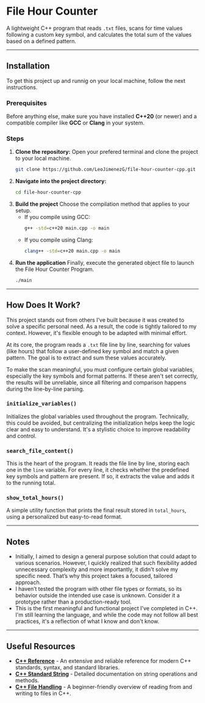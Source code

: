 # File Hour Counter

A lightweight C++ program that reads `.txt` files, scans for time values following a custom key symbol, and calculates the total sum of the values based on a defined pattern.

---

## Installation

To get this project up and runnig on your local machine, follow the next instructions.

### Prerequisites
Before anything else, make sure you have installed **C++20** (or newer) and a compatible compiler like **GCC** or **Clang** in your system. 

### Steps
1. **Clone the repository:**
Open your prefered terminal and clone the project to your local machine.
    ```bash
    git clone https://github.com/LeoJimenezG/file-hour-counter-cpp.git
    ```
2. **Navigate into the project directory:**
    ```bash
    cd file-hour-counter-cpp
    ```
3. **Build the project**
Choose the compilation method that applies to your setup.
    * If you compile using GCC:
        ```bash
        g++ -std=c++20 main.cpp -o main
        ```
    * If you compile using Clang:
        ```bash
        clang++ -std=c++20 main.cpp -o main
        ```
4. **Run the application**
Finally, execute the generated object file to launch the File Hour Counter Program.
    ```bash
    ./main
    ```

---

## How Does It Work?

This project stands out from others I’ve built because it was created to solve a specific personal need. As a result, the code is tightly tailored to my context. However, it's flexible enough to be adapted with minimal effort.

At its core, the program reads a `.txt` file line by line, searching for values (like hours) that follow a user-defined key symbol and match a given pattern. The goal is to extract and sum these values accurately.

To make the scan meaningful, you must configure certain global variables, especially the key symbols and format patterns. If these aren't set correctly, the results will be unreliable, since all filtering and comparison happens during the line-by-line parsing.

### `initialize_variables()` 
Initializes the global variables used throughout the program. Technically, this could be avoided, but centralizing the initialization helps keep the logic clear and easy to understand. It's a stylistic choice to improve readability and control.

### `search_file_content()`
This is the heart of the program. It reads the file line by line, storing each one in the `line` variable. For every line, it checks whether the predefined key symbols and pattern are present. If so, it extracts the value and adds it to the running total.

### `show_total_hours()`
A simple utility function that prints the final result stored in `total_hours`, using a personalized but easy-to-read format.

---

## Notes

* Initially, I aimed to design a general purpose solution that could adapt to various scenarios. However, I quickly realized that such flexibility added unnecessary complexity and more importantly, it didn't solve my specific need. That’s why this project takes a focused, tailored approach.
* I haven’t tested the program with other file types or formats, so its behavior outside the intended use case is unknown. Consider it a prototype rather than a production-ready tool.
* This is the first meaningful and functional project I've completed in C++. I'm still learning the language, and while the code may not follow all best practices, it's a reflection of what I know and don't know.

---

## Useful Resources

* **[C++ Reference](https://en.cppreference.com/w/)** - An extensive and reliable reference for modern C++ standards, syntax, and standard libraries.
* **[C++ Standard String](https://cplusplus.com/reference/string/string/)** - Detailed documentation on string operations and methods.
* **[C++ File Handling](https://www.w3schools.com/CPP/cpp_files.asp)** - A beginner-friendly overview of reading from and writing to files in C++.

